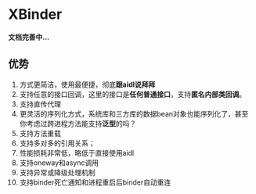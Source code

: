 # XBinder

**文档完善中...**

## 优势
1. 方式更简洁，使用最便捷，彻底**跟aidl说拜拜**
2. 支持任意的接口回调，这里的接口是**任何普通接口**，支持**匿名内部类回调**。
3. 支持直传代理
4. 更灵活的序列化方式，系统库和三方库的数据bean对象也能序列化了，甚至你考虑过跨进程方法能支持**泛型**的吗？
5. 支持方法重载 
6. 支持多对多的引用关系；
7. 性能损耗非常低，略低于直接使用aidl
8. 支持oneway和async调用
9. 支持异常或降级处理机制
10. 支持binder死亡通知和进程重启后binder自动重连